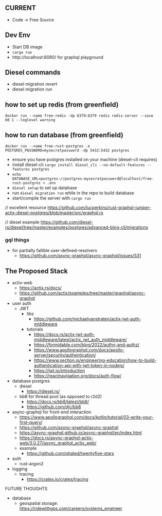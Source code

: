 
## CURRENT
- Code -> Free Source



## Dev Env
- Start DB image
- `cargo run`
- http://localhost:8080/ for graphql playground

## Diesel commands
- diesel migration revert
- diesel migration run


## how to set up redis (from greenfield)
`docker run --name free-redis -dp 6379:6379 redis redis-server --save 60 1 --loglevel warning`



## how to run database (from greenfield)
`docker run --name free-rust-postgres -e POSTGRES_PASSWORD=mysecretpassword -dp 5432:5432 postgres`
- ensure you have postgres installed on your machine (diesel-cli requires)
- install diesel-cli `cargo install diesel_cli --no-default-features --features postgres`
- `echo DATABASE_URL=postgres://postgres:mysecretpassword@localhost/free-rust-postgres > .env`
- `diesel setup` to set up database
- run `diesel migration run` while in the repo to build database
- start/compile the server with `cargo run`

// excellent resource
https://github.com/lucperkins/rust-graphql-juniper-actix-diesel-postgres/blob/master/src/graphql.rs

// diesel example
https://github.com/diesel-rs/diesel/tree/master/examples/postgres/advanced-blog-cli/migrations


### gql things
- for partially fallible user-defined-resolvers
  - https://github.com/async-graphql/async-graphql/issues/531

## The Proposed Stack
- actix-web
  - https://actix.rs/docs/
  - https://github.com/actix/examples/tree/master/graphql/async-graphql
- user auth
  - JWT
    - libs
      - https://github.com/michaelvanstraten/actix-jwt-auth-middleware
    - tutorials
      - https://docs.rs/actix-jwt-auth-middleware/latest/actix_jwt_auth_middleware/
      - https://formidable.com/blog/2022/authn-and-authz/
      - https://www.apollographql.com/docs/apollo-server/security/authentication/
      - https://www.section.io/engineering-education/how-to-build-authentication-api-with-jwt-token-in-nodejs/
      - https://jwt.io/introduction
      - https://reactnavigation.org/docs/auth-flow/
- database postgres
  - diesel
    - https://diesel.rs/
  - bb8 for thread pool (as opposed to r2d2)
    - https://docs.rs/bb8/latest/bb8/
    - https://github.com/djc/bb8
- async-graphql for front-end interaction
  - https://www.apollographql.com/docs/kotlin/tutorial/03-write-your-first-query/
  - https://github.com/async-graphql/async-graphql
  - https://async-graphql.github.io/async-graphql/en/index.html
  - https://docs.rs/async-graphql-actix-web/3.0.27/async_graphql_actix_web/
  - example
    - https://github.com/phated/twentyfive-stars
- auth
  - rust-argon2
- logging
  - tracing
    - https://crates.io/crates/tracing

FUTURE THOUGHTS
- database
  - geospatial storage: https://ridewithgps.com/careers/systems_engineer